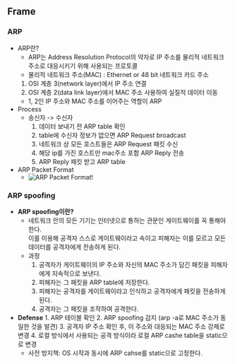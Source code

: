 ##  Frame
### ARP
 - ARP란?
   + ARP는 Address Resolution Protocol의 약자로 IP 주소를 물리적 네트워크 주소로 대응시키기 위해 사용되는 프로토콜
   + 물리적 네트워크 주소(MAC) : Ethernet or 48 bit 네트워크 카드 주소
   1. OSI 계층 3(network layer)에서 IP 주소 연결
   2. OSI 계층 2(data link layer)에서 MAC 주소 사용하여 실질적 데이터 이동
   + 1, 2인 IP 주소와 MAC 주소를 이어주는 역할이 ARP
 - Process 
   + 송신자 -> 수신자
     1. 데이터 보내기 전 ARP table 확인
     2. table에 수신자 정보가 없으면 ARP Request broadcast
     3. 네트워크 상 모든 호스트들은 ARP Request 패킷 수신
     4. 해당 ip를 가진 호스트만 mac주소 포함 ARP Reply 전송
     5. ARP Reply 패킷 받고 ARP table
 - ARP Packet Format
    + ![ARP Packet Format!](https://upload.wikimedia.org/wikipedia/commons/7/71/Arp-6-638.jpg "ARP Packet Format")
### ARP spoofing
  - **ARP spoofing이란?**
    + 네트워크 안의 모든 기기는 인터넷으로 통하는 관문인 게이트웨이를 꼭 통해야 한다.  
    이를 이용해 공격자 스스로 게이트웨이라고 속이고 피해자는 이를 모르고 모든 데이터를 공격자에게 전송하게 된다.
    + 과정
      1. 공격자가 게이트웨이의 IP 주소와 자신의 MAC 주소가 담긴 패킷을 피해자에게 지속적으로 보낸다.
      2. 피해자는 그 패킷을 ARP table에 저장한다.
      3. 피해자는 공격자를 게이트웨이라고 인식하고 공격자에게 패킷을 전송하게 된다.
      4. 공격자는 그 패킷을 조작하여 공격한다.
   - **Defense**
    1. ARP 테이블 확인
    2. ARP spoofing 감지 (arp -a로 MAC 주소가 동일한 것을 발견)
    3. 공격자 IP 주소 확인 후, 이 주소와 대응되는 MAC 주소 강제로 변경
    4. 로컬 방식에서 사용되는 공격 방식이라 로컬 ARP cashe table을 static으로 변경
     + 사전 방지책: OS 시작과 동시에 ARP cahse를 static으로 고정한다.

